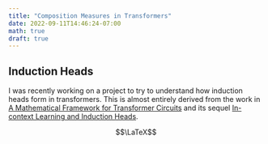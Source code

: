 ```yaml
---
title: "Composition Measures in Transformers"
date: 2022-09-11T14:46:24-07:00
math: true
draft: true
---
```


## Induction Heads

I was recently working on a project to try to understand how induction heads form in transformers. This is almost entirely derived from the work in [A Mathematical Framework for Transformer Circuits](https://transformer-circuits.pub/2021/framework/index.html) and its sequel [In-context Learning and Induction Heads](https://transformer-circuits.pub/2022/in-context-learning-and-induction-heads/index.html).

$$\LaTeX$$

